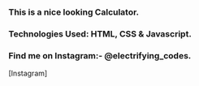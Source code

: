### This is a nice looking Calculator.

### Technologies Used: HTML, CSS & Javascript.

### Find me on Instagram:- @electrifying_codes.

[Instagram]